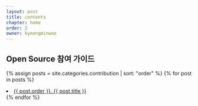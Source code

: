 ```yaml
---
layout: post
title: contents
chapter: home
order: 2
owner: kyeongminwoo
---
```


## Open Source 참여 가이드

{% assign posts = site.categories.contribution | sort: "order" %}
{% for post in posts %}
  <li><a href="{{ post.url }}"> {{ post.order }}. {{ post.title }}</a></li>
{% endfor %}
